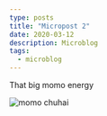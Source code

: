 ```yaml
---
type: posts
title: "Micropost 2"
date: 2020-03-12
description: Microblog
tags:
  - microblog
---
```


That big momo energy

![momo chuhai](https://www.brookshelley.com/photos/momo.jpg)